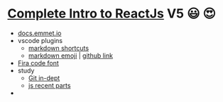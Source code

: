 # [Complete Intro to ReactJs](https://btholt.github.io/complete-intro-to-react-v5/intro) V5 :smiley: :heart_eyes:

* [docs.emmet.io](https://docs.emmet.io/cheat-sheet/)
* vscode plugins
  * [markdown shortcuts](https://github.com/yzhang-gh/vscode-markdown)
  * [markdown emoji](https://www.webfx.com/tools/emoji-cheat-sheet/) | [github link](https://marketplace.visualstudio.com/items?itemName=bierner.markdown-emoji)
* [Fira code font](https://github.com/tonsky/FiraCode) 
* study
  * [Git in-dept](https://frontendmasters.com/courses/git-in-depth/)
  * [js recent parts](https://frontendmasters.com/courses/js-recent-parts/)
* 